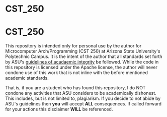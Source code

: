 # CST_250
CST_250
=======
This repository is intended only for personal use by the author for Microcomputer Arch/Programming (CST 250)
at Arizona State University's Polytechnic Campus. It is the intent of the author that all standards set forth by ASU's
<a href="https://provost.asu.edu/index.php?q=academicintegrity">guidelines of acadaemic integrity<a> be followed. While the code
in this repository is licensed under the Apache license, the author will never condone use of this work that is not inline with the before mentioned academic standards.

That is, if you are a student who has found this repository, I do NOT condone any activities that ASU considers to be academically dishonest. This includes, but is not limited to, plagiarism. If you decide to not abide by ASU's guidelines then <b>you</b> will accept <b>ALL</b> consequences. If called forward for your actions this disclaimer <b>WILL</b> be referenced.
